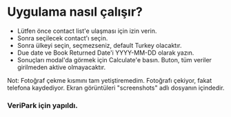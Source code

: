 # Uygulama nasıl çalışır?

- Lütfen önce contact list'e ulaşması için izin verin.
- Sonra seçilecek contact'ı seçin.
- Sonra ülkeyi seçin, seçmezseniz, default Turkey olacaktır.
- Due date ve Book Returned Date'i YYYY-MM-DD olarak yazın.
- Sonuçları modal'da görmek için Calculate'e basın. Buton, tüm veriler girilmeden aktive olmayacaktır.

Not: Fotoğraf çekme kısmını tam yetiştiremedim. Fotoğrafı çekiyor, fakat telefona kaydediyor. Ekran görüntüleri "screenshots" adlı dosyanın içindedir.

### VeriPark için yapıldı.
